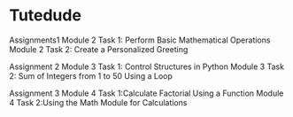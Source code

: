 # Tutedude
Assignments1
Module 2 Task 1: Perform Basic Mathematical Operations
Module 2 Task 2: Create a Personalized Greeting

Assignment 2
Module 3 Task 1: Control Structures in Python
Module 3 Task 2: Sum of Integers from 1 to 50 Using a Loop

Assignment 3
Module 4 Task 1:Calculate Factorial Using a Function
Module 4 Task 2:Using the Math Module for Calculations
